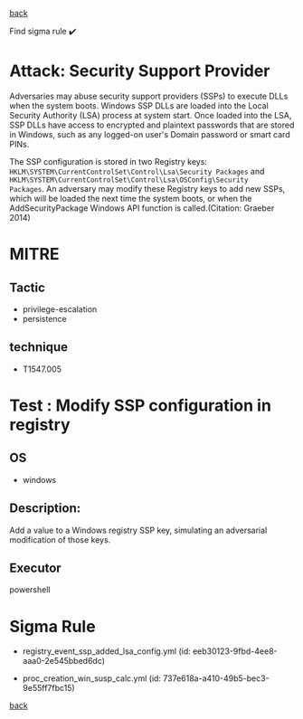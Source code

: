 
[back](../index.md)

Find sigma rule :heavy_check_mark: 

# Attack: Security Support Provider 

Adversaries may abuse security support providers (SSPs) to execute DLLs when the system boots. Windows SSP DLLs are loaded into the Local Security Authority (LSA) process at system start. Once loaded into the LSA, SSP DLLs have access to encrypted and plaintext passwords that are stored in Windows, such as any logged-on user's Domain password or smart card PINs.

The SSP configuration is stored in two Registry keys: <code>HKLM\SYSTEM\CurrentControlSet\Control\Lsa\Security Packages</code> and <code>HKLM\SYSTEM\CurrentControlSet\Control\Lsa\OSConfig\Security Packages</code>. An adversary may modify these Registry keys to add new SSPs, which will be loaded the next time the system boots, or when the AddSecurityPackage Windows API function is called.(Citation: Graeber 2014)

# MITRE
## Tactic
  - privilege-escalation
  - persistence


## technique
  - T1547.005


# Test : Modify SSP configuration in registry
## OS
  - windows


## Description:
Add a value to a Windows registry SSP key, simulating an adversarial modification of those keys.

## Executor
powershell

# Sigma Rule
 - registry_event_ssp_added_lsa_config.yml (id: eeb30123-9fbd-4ee8-aaa0-2e545bbed6dc)

 - proc_creation_win_susp_calc.yml (id: 737e618a-a410-49b5-bec3-9e55ff7fbc15)



[back](../index.md)
